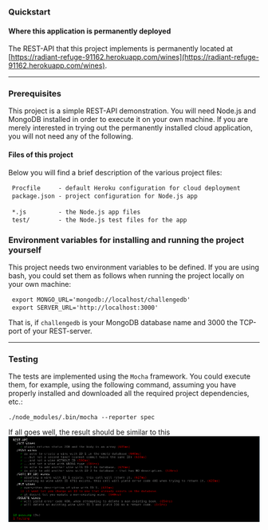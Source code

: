 ### Quickstart
#### Where this application is permanently deployed
The REST-API that this project implements is permanently located at
[https://radiant-refuge-91162.herokuapp.com/wines](https://radiant-refuge-91162.herokuapp.com/wines).

***

### Prerequisites
This project is a simple REST-API demonstration.  You will need Node.js and MongoDB installed in order
to execute it on your own machine.  If you are merely interested in trying out the permanently installed
cloud application, you will not need any of the following.

#### Files of this project
Below you will find a brief description of the various project files:

     Procfile     - default Heroku configuration for cloud deployment
     package.json - project configuration for Node.js app
     
     *.js         - the Node.js app files
     test/        - the Node.js test files for the app

### Environment variables for installing and running the project yourself
This project needs two environment variables to be defined. If you are using bash, you could set them
as follows when running the project locally on your own machine:

     export MONGO_URL='mongodb://localhost/challengedb'
     export SERVER_URL='http://localhost:3000'

That is, if `challengedb` is your MongoDB database name and 3000 the TCP-port of your REST-server.

***

### Testing

The tests are implemented using the `Mocha` framework.  You could execute them, for example, using
the following command, assuming you have properly installed and downloaded all the required project
dependencies, etc.:

    ./node_modules/.bin/mocha --reporter spec

If all goes well, the result should be similar to this
![Test output](doc/test2.png)
